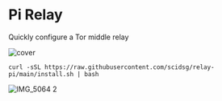 # Pi Relay

 Quickly configure a Tor middle relay
 
 ![cover](https://github.com/scidsg/pi-relay/assets/28545431/06a546c2-5aac-45d8-b356-8c81332abea8)
 
 ```
 curl -sSL https://raw.githubusercontent.com/scidsg/relay-pi/main/install.sh | bash
 ```

![IMG_5064 2](https://github.com/scidsg/relay-pi/assets/28545431/f2051475-0191-416b-9522-2f9e18cfba44)
